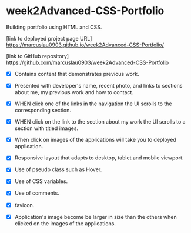 # week2Advanced-CSS-Portfolio

Building portfolio using HTML and CSS. 

[link to deployed project page URL] https://marcuslau0903.github.io/week2Advanced-CSS-Portfolio/

[link to GitHub repository] https://github.com/marcuslau0903/week2Advanced-CSS-Portfolio 

- [x] Contains content that demonstrates previous work.

- [x] Presented with developer's name, recent photo, and links to sections about me, my previous work and how to contact. 

- [x] WHEN click one of the links in the navigation the UI scrolls to the corresponding section.

- [x] WHEN click on the link to the section about my work the UI scrolls to a section with titled images. 

- [x] When click on images of the applications will take you to deployed application.

- [x] Responsive layout that adapts to desktop, tablet and mobile viewport.

- [x] Use of pseudo class such as Hover.

- [x] Use of CSS variables. 

- [x] Use of comments.

- [x] favicon. 

- [x] Application's image become be larger in size than the others when clicked on the images of the applications.